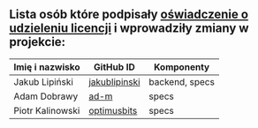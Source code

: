 ## Lista osób które podpisały [oświadczenie o udzieleniu licencji](CONTRIBUTING.md#Oświadczenie-o-udzieleniu-licencji) i wprowadziły zmiany w projekcie:

Imię i nazwisko        | GitHub ID                                           | Komponenty
---------------------- | --------------------------------------------------- | -----------------------------
Jakub Lipiński         | [jakublipinski](https://github.com/jakublipinski)   | backend, specs
Adam Dobrawy           | [ad-m](https://github.com/ad-m)                     | specs
Piotr Kalinowski       | [optimusbits](https://github.com/optimusbits)       | specs   
